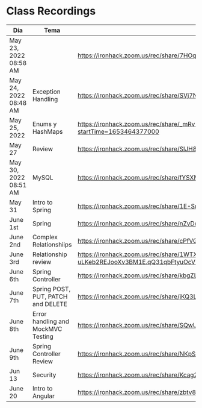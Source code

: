 # Class Recordings

| Día                   | Tema                               | Enlace                                                       |
| --------------------- | ---------------------------------- | ------------------------------------------------------------ |
| May 23, 2022 08:58 AM |                                    | https://ironhack.zoom.us/rec/share/7HOq-EQO56uVM-xCKnwjNzs08e5QZjFcJZSzYdJ0WnrxOh86DU_z_7x-r4xxlKrY.I7jZxWozhykvDb9V |
| May 24, 2022 08:48 AM | Exception Handling                 | https://ironhack.zoom.us/rec/share/SVj7NXifITcHdBFB2cutW8AodqKGDGgJPADxUemXsPII9v4Yz8PHLDF1hVCFDpw.etKwsaZJUGR3vhlw |
| May 25, 2022          | Enums y HashMaps                   | https://ironhack.zoom.us/rec/share/_mRv-vYn72HOPGvso-kxlxFC27RXXkuw01nCuj1i2VTpp26RIdZPSvdoVqtD6rA.agj9orau1VQpI4R_?startTime=1653464377000 |
| May 27                | Review                             | https://ironhack.zoom.us/rec/share/SlJH8StIiEMZXHjGQuSoxM3Por3_1ZbFABlBtUFajS1gHbmWu2rE-CT5pumSqUgg.rBNYqtv2T96mt4zN |
| May 30, 2022 08:51 AM | MySQL                              | https://ironhack.zoom.us/rec/share/fYSXMg1WgbNMlME1dE83qGfa14V3SPJSSZZ2qHSmJ7YXX5JlrM00Tf6MXHrPo9Sr.hnhwtg99NwjP7ksf |
| May 31                | Intro to Spring                    | https://ironhack.zoom.us/rec/share/1E-SryCb18l0sCXKDlM2QOPIYe1rJeCeITJxDwgE4_8ib0edkAm-dN2c0jKnt2xq.SRIMYEOiqXS-cDMh |
| June 1st              | Spring                             | https://ironhack.zoom.us/rec/share/nZvDqXo_VxJLVkIpk9qiiODK_d2y2Q6Pj9Um0sEQsd3Ooe1EwQS4XJa5s_PeUmhV.DDIURZM1opQVeLJn |
| June 2nd              | Complex Relationshiips             | https://ironhack.zoom.us/rec/share/cPfVGwEUuT8BPDlQpFk914eoXQqHJPwLy0WmVCBF37i1U-KgjyiZbDlmz0MuvLt7.cVyBBTjQxGPdzQxS |
| June 3rd              | Relationship review                | https://ironhack.zoom.us/rec/share/1WTXGFz2vKWwoMlH5yQPnYp2Uf3Z3eXaalu50dy1vR3vu-uLKeb2REJooXv3BM1E.qQ31qbFtyuOcVBES |
| June 6th              | Spring Controller                  | https://ironhack.zoom.us/rec/share/kbgZL4XR2RzPFkP87k_VGEpD9p7RFEgKtWVYt_b2uKYLTEME0UVNVyMG0dlxbA6V.NUHQ092EueIYSj03 |
| June 7th              | Spring POST, PUT, PATCH and DELETE | https://ironhack.zoom.us/rec/share/jKQ3Lr6GJJRT3AXwLLEnd7aCQaw_bqMyasNYiVv8m3bcicDRjnKsYHIkkVS6dowL.HaAcPmZu56SkzhHG |
| June 8th              | Error handling and MockMVC Testing | https://ironhack.zoom.us/rec/share/SQwUhjS7lFL1NIJOMJiAx2xEhTAHoMMcgJgOfqgRdJJiic8Vyt1QgrfEAfpVAgjU.VYF6E29OeWWDEW6b |
| June 9th              | Spring Controller Review           | https://ironhack.zoom.us/rec/share/NKpSsEmdf3ozX40HSGok1jBABKSaN3Spporria08g7OOvgE-ocAJjvTapy5XekPp.L_oeGUOGz_IjSKda |
|Jun 13|Security|https://ironhack.zoom.us/rec/share/Kcag263RR0JwEc7hkksc3A712fiDBDSjDkSXBkvaGqIyGT8DoFoYjWCCBDn3aysV.rdsicG5QEvr9Cids|
|June 20|Intro to Angular|https://ironhack.zoom.us/rec/share/zbtv8gMQKlzEkAzskIFakS9O3FJZ68OSmKrohiEgsuhU5iX1RH3ANdQHuMt2k8c.jP8y7gj7NiW5EKwQ|
